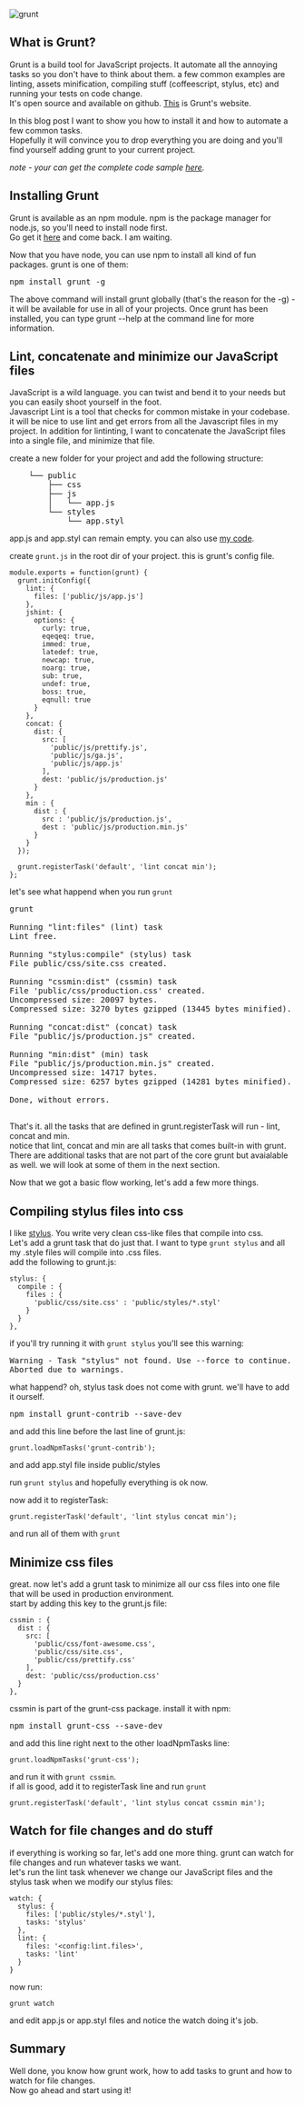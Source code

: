 ![grunt](http://gruntjs.com/img/logo.png)

## What is Grunt?
Grunt is a build tool for JavaScript projects. It automate all the annoying tasks so you don't have to think about them.
a few common examples are linting, assets minification, compiling stuff (coffeescript, stylus, etc) and running your tests on code change.  
It's open source and available on github. [This](http://gruntjs.com/) is Grunt's website.

In this blog post I want to show you how to install it and  how to automate a few common tasks.  
Hopefully it will convince you to drop everything you are doing and you'll find yourself adding grunt to your current project.

*note - your can get the complete code sample [here](https://github.com/oren/oren.github.com/tree/master/posts/grunt).*

## Installing Grunt
Grunt is available as an npm module. npm is the package manager for node.js, so you'll need to install node first.  
Go get it [here](http://nodejs.org/) and come back. I am waiting.

Now that you have node, you can use npm to install all kind of fun packages. grunt is one of them: 

<pre class="nocode">
npm install grunt -g
</pre>

The above command will install grunt globally (that's the reason for the -g) - it will be available for use in all of your projects. Once grunt has been installed, you can type grunt --help at the command line for more information. 

## Lint, concatenate and minimize our JavaScript files
JavaScript is a wild language. you can twist and bend it to your needs but you can easily shoot yourself in the foot.  
Javascript Lint is a tool that checks for common mistake in your codebase. it will be nice to use lint and get errors from all the Javascript files in my project. In addition for lintinting, I want to concatenate the JavaScript files into a single file, and minimize that file.  

create a new folder for your project and add the following structure:

<pre class="nocode">
    └── public
        ├── css
        ├── js
        │   └── app.js
        └── styles
            └── app.styl
</pre>

app.js and app.styl can remain empty. you can also use [my code](https://github.com/oren/oren.github.com/tree/master/posts/grunt).

create `grunt.js` in the root dir of your project. this is grunt's config file.

    module.exports = function(grunt) {
      grunt.initConfig({
        lint: {
          files: ['public/js/app.js']
        },
        jshint: {
          options: {
            curly: true,
            eqeqeq: true,
            immed: true,
            latedef: true,
            newcap: true,
            noarg: true,
            sub: true,
            undef: true,
            boss: true,
            eqnull: true
          }
        },
        concat: {
          dist: {
            src: [
              'public/js/prettify.js',
              'public/js/ga.js',
              'public/js/app.js'
            ],
            dest: 'public/js/production.js'
          }
        },
        min : {
          dist : {
            src : 'public/js/production.js',
            dest : 'public/js/production.min.js'
          }
        }
      });

      grunt.registerTask('default', 'lint concat min');
    };

let's see what happend when you run `grunt`

<pre class="nocode">
grunt

Running "lint:files" (lint) task
Lint free.

Running "stylus:compile" (stylus) task
File public/css/site.css created.

Running "cssmin:dist" (cssmin) task
File 'public/css/production.css' created.
Uncompressed size: 20097 bytes.
Compressed size: 3270 bytes gzipped (13445 bytes minified).

Running "concat:dist" (concat) task
File "public/js/production.js" created.

Running "min:dist" (min) task
File "public/js/production.min.js" created.
Uncompressed size: 14717 bytes.
Compressed size: 6257 bytes gzipped (14281 bytes minified).

Done, without errors.
</span>
</pre>

That's it. all the tasks that are defined in grunt.registerTask will run - lint, concat and min.  
notice that lint, concat and min are all tasks that comes built-in with grunt. There are additional tasks that are not part of the core grunt but avaialable as well. we will look at some of them in the next section.

Now that we got a basic flow working, let's add a few more things.

## Compiling stylus files into css

I like [stylus](http://learnboost.github.com/stylus/). You write very clean css-like files that compile into css.  
Let's add a grunt task that do just that. I want to type `grunt stylus` and all my .style files will compile into .css files.  
add the following to grunt.js:

    stylus: {
      compile : {
        files : {
          'public/css/site.css' : 'public/styles/*.styl'
        }
      }
    },

if you'll try running it with `grunt stylus` you'll see this warning:

<pre class="nocode">
Warning - Task "stylus" not found. Use --force to continue.
Aborted due to warnings.
</pre>

what happend? oh, stylus task does not come with grunt. we'll have to add it ourself.

<pre class="nocode">
npm install grunt-contrib --save-dev
</pre>

and add this line before the last line of grunt.js:

    grunt.loadNpmTasks('grunt-contrib');

and add app.styl file inside public/styles

run `grunt stylus` and hopefully everything is ok now.

now add it to registerTask: 

    grunt.registerTask('default', 'lint stylus concat min');

and run all of them with `grunt`

## Minimize css files

great. now let's add a grunt task to minimize all our css files into one file that will be used in production environment.  
start by adding this key to the grunt.js file:
    
    cssmin : {
      dist : {
        src: [
          'public/css/font-awesome.css',
          'public/css/site.css',
          'public/css/prettify.css'
        ],
        dest: 'public/css/production.css'
      }
    },

cssmin is part of the grunt-css package. install it with npm:

<pre class="nocode">
npm install grunt-css --save-dev
</pre>

and add this line right next to the other loadNpmTasks line:

    grunt.loadNpmTasks('grunt-css');                                 

and run it with `grunt cssmin`.  
if all is good, add it to registerTask line and run `grunt`

    grunt.registerTask('default', 'lint stylus concat cssmin min');  

## Watch for file changes and do stuff

if everything is working so far, let's add one more thing. grunt can watch for file changes and run whatever tasks we want.  
let's run the lint task whenever we change our JavaScript files and the stylus task when we modify our stylus files:

    watch: {
      stylus: {
        files: ['public/styles/*.styl'],
        tasks: 'stylus'
      },
      lint: {
        files: '<config:lint.files>',
        tasks: 'lint'
      }
    }

now run:

    grunt watch

and edit app.js or app.styl files and notice the watch doing it's job.  

## Summary

Well done, you know how grunt work, how to add tasks to grunt and how to watch for file changes.  
Now go ahead and start using it!
